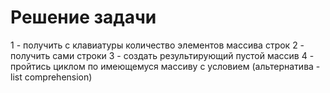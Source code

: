 # Решение задачи
1 - получить с клавиатуры количество элементов массива строк
2 - получить сами строки
3 - создать результирующий пустой массив
4 - пройтись циклом по имеющемуся массиву с условием (альтернатива - list comprehension)
